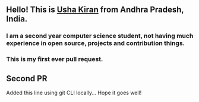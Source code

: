 ## Hello! This is [Usha Kiran](https://twitter.com/ushakiran_m) from Andhra Pradesh, India.
### I am a second year computer science student, not having much experience in open source, projects and contribution things.
### This is my first ever pull request.

## Second PR
Added this line using git CLI locally... Hope it goes well!

